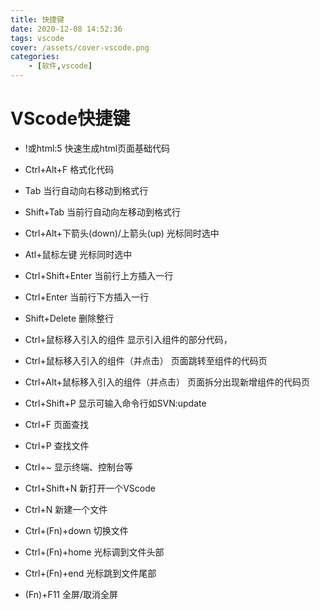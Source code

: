 ```yaml
---
title: 快捷键
date: 2020-12-08 14:52:36
tags: vscode
cover: /assets/cover-vscode.png
categories: 
    - [软件,vscode]
---
```

# VScode快捷键
* !或html:5
快速生成html页面基础代码
* Ctrl+Alt+F
格式化代码
* Tab
当行自动向右移动到格式行
* Shift+Tab
当前行自动向左移动到格式行
* Ctrl+Alt+下箭头(down)/上箭头(up)
光标同时选中
* Atl+鼠标左键
光标同时选中
* Ctrl+Shift+Enter
当前行上方插入一行
* Ctrl+Enter
当前行下方插入一行
* Shift+Delete
删除整行
* Ctrl+鼠标移入引入的组件
显示引入组件的部分代码，
* Ctrl+鼠标移入引入的组件（并点击）
页面跳转至组件的代码页
* Ctrl+Alt+鼠标移入引入的组件（并点击）
页面拆分出现新增组件的代码页

* Ctrl+Shift+P
显示可输入命令行如SVN:update
* Ctrl+F
页面查找
* Ctrl+P
查找文件
* Ctrl+~
显示终端、控制台等
* Ctrl+Shift+N
新打开一个VScode
* Ctrl+N
新建一个文件

* Ctrl+(Fn)+down
切换文件
* Ctrl+(Fn)+home
光标调到文件头部
* Ctrl+(Fn)+end
光标跳到文件尾部
* (Fn)+F11
全屏/取消全屏


